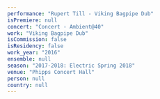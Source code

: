 ```yaml
---
performance: "Rupert Till - Viking Bagpipe Dub"
isPremiere: null
concert: "Concert - Ambient@40"
work: "Viking Bagpipe Dub"
isCommission: false
isResidency: false
work_year: "2016"
ensemble: null
season: "2017-2018: Electric Spring 2018"
venue: "Phipps Concert Hall"
person: null
country: null
---
```


